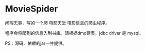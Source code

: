 # MovieSpider

闲暇无事，写的一个爬 电影天堂 电影信息的爬虫程序。

程序会将爬到的信息入到书库。请根据dmo建表。jdbc driver 是 mysql。

PS：源码、依赖的jar一并提供。
